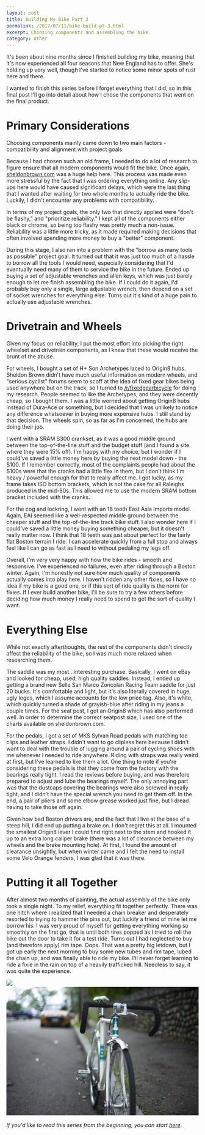 ```yaml
---
layout: post
title: Building My Bike Part 3
permalink: /2017/07/11/bike-build-pt-3.html
excerpt: Choosing components and assembling the bike.
category: other
---
```


It's been about nine months since I finished building my bike, meaning that it's now experienced all four seasons that New England has to offer. She's holding up very well, though I've started to notice some minor spots of rust here and there.

I wanted to finish this series before I forget everything that I did, so in this final post I'll go into detail about how I chose the components that went on the final product.

# Primary Considerations

Choosing components mainly came down to two main factors - compatibility and alignment with project goals.

Because I had chosen such an old frame, I needed to do a lot of research to figure ensure that all modern components would fit the bike. Once again, [sheldonbrown.com](http://sheldonbrown.com) was a huge help here. This process was made even more stressful by the fact that I was ordering everything online. Any slip-ups here would have caused significant delays, which were the last thing that I wanted after waiting for two whole months to actually ride the bike. Luckily, I didn't encounter any problems with compatibility.

In terms of my project goals, the only two that directly applied were "don't be flashy," and "prioritize reliability." I kept all of the components either black or chrome, so being too flashy was pretty much a non-issue. Reliability was a little more tricky, as it made required making decisions that often involved spending more money to buy a "better" component.

During this stage, I also ran into a problem with the "borrow as many tools as possible" project goal. It turned out that it was just too much of a hassle to borrow all the tools I would need, especially considering that I'd eventually need many of them to service the bike in the future. Ended up buying a set of adjustable wrenches and allen keys, which was just barely enough to let me finish assembling the bike. If I could do it again, I'd probably buy only a single, large adjustable wrench, then depend on a set of socket wrenches for everything else. Turns out it's kind of a huge pain to actually use adjustable wrenches.

# Drivetrain and Wheels

Given my focus on reliability, I put the most effort into picking the right wheelset and drivetrain components, as I knew that these would receive the brunt of the abuse.

For wheels, I bought a set of H+ Son Archetypes laced to Origin8 hubs. Sheldon Brown didn't have much useful information on modern wheels, and "serious cyclist" forums seem to scoff at the idea of fixed gear bikes being used anywhere but on the track, so I turned to [/r/fixedgearbicycle](https://reddit.com/r/fixedgearbicycle) for doing my research. People seemed to like the Archetypes, and they were decently cheap, so I bought them. I was a little worried about getting Origin8 hubs instead of Dura-Ace or something, but I decided that I was unlikely to notice any difference whatsoever in buying more expensive hubs. I still stand by that decision. The wheels spin, so as far as I'm concerned, the hubs are doing their job.

I went with a SRAM S300 crankset, as it was a good middle ground between the top-of-the-line stuff and the budget stuff (and I found a site where they were 15% off). I'm happy with my choice, but I wonder if I could've saved a little money here by buying the next model down - the S100. If I remember correctly, most of the complaints people had about the S100s were that the cranks had a little flex in them, but I don't think I'm heavy / powerful enough for that to really affect me. I got lucky, as my frame takes ISO bottom brackets, which is not the case for all Raleighs produced in the mid-80s. This allowed me to use the modern SRAM bottom bracket included with the cranks.

For the cog and lockring, I went with an 18 tooth East Asia Imports model. Again, EAI seemed like a well-respected middle ground between the cheaper stuff and the top-of-the-line track bike stuff. I also wonder here if I could've saved a little money buying something cheaper, but it doesn't really matter now. I think that 18 teeth was just about perfect for the fairly flat Boston terrain I ride. I can accelerate quickly from a full stop and always feel like I can go as fast as I need to without pedaling my legs off.

Overall, I'm very very happy with how the bike rides - smooth and responsive. I've experienced no failures, even after riding through a Boston winter. Again, I'm honestly not sure how much quality of components actually comes into play here. I haven't ridden any other fixies, so I have no idea if my bike is a good one, or if this sort of ride quality is the norm for fixies. If I ever build another bike, I'll be sure to try a few others before deciding how much money I really need to spend to get the sort of quality I want.

# Everything Else

While not exactly afterthoughts, the rest of the components didn't directly affect the reliability of the bike, so I was much more relaxed when researching them.

The saddle was my most...interesting purchase. Basically, I went on eBay and looked for cheap, used, high quality saddles. Instead, I ended up getting a brand new Selle San Marco Zoncolan Racing Team saddle for just 20 bucks. It's comfortable and light, but it's also literally covered in huge, ugly logos, which I assume accounts for the low price tag. Also, it's white, which quickly turned a shade of grayish-blue after riding in my jeans a couple times. For the seat post, I got an Origin8 which has also performed well. In order to determine the correct seatpost size, I used one of the charts available on sheldonbrown.com.

For the pedals, I got a set of MKS Sylvan Road pedals with matching toe clips and leather straps. I didn't want to go clipless here because I didn't want to deal with the trouble of lugging around a pair of cycling shoes with me whenever I needed to ride anywhere. Riding with straps was really weird at first, but I've learned to like them a lot. One thing to note if you're considering these pedals is that they come from the factory with the bearings really tight. I read the reviews before buying, and was therefore prepared to adjust and lube the bearings myself. The only annoying part was that the dustcaps covering the bearings were also screwed in really tight, and I didn't have the special wrench you need to get them off. In the end, a pair of pliers and some elbow grease worked just fine, but I dread having to take those off again.

Given how bad Boston drivers are, and the fact that I live at the base of a steep hill, I did end up putting a brake on. I don't regret this at all. I mounted the smallest Origin8 lever I could find right next to the stem and hooked it up to an extra long caliper brake (there was a lot of clearance between my wheels and the brake mounting hole). At first, I found the amount of clearance unsightly, but when winter came and I felt the need to install some Velo Orange fenders, I was glad that it was there.

# Putting it all Together

After almost two months of painting, the actual assembly of the bike only took a single night. To my relief, everything fit together perfectly. There was one hitch where I realized that I needed a chain breaker and desperately resorted to trying to hammer the pins out, but luckily a friend of mine let me borrow his. I was very proud of myself for getting everything working so smoothly on the first go, that is until both tires popped as I tried to roll the bike out the door to take it for a test ride. Turns out I had neglected to buy (and therefore apply) rim tape. Oops. That was a pretty big letdown, but I got up early the next morning to buy some new tubes and rim tape, lubed the chain up, and was finally able to ride my bike. I'll never forget learning to ride a fixie in the rain on top of a heavily trafficked hill. Needless to say, it was quite the experience.

![](/images/raleigh_final.jpg)
![](/images/raleigh_final2.jpg)

_If you'd like to read this series from the beginning, you can start [here](/2016/12/16/bike-build-pt-1.html)._
